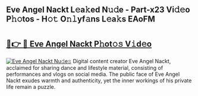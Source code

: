 ## Eve Angel Nackt L𝚎a𝚔ed N𝚞𝚍e - Part-x23 Vi𝚍𝚎o P𝚑𝚘tos - H𝚘𝚝 O𝚗𝚕yf𝚊ns L𝚎a𝚔s EAoFM

# <h2><a href="http://kfe9x2.oniu.top/?m=Eve+Angel+Nackt">🔗👉 🔴 Eve Angel Nackt P𝚑ot𝚘𝚜 V𝚒d𝚎o</a></h2>

[![Eve Angel Nackt Nu𝚍e𝚜](https://i.imgur.com/0qMVB7G.gif)](http://kfe9x2.oniu.top/?m=Eve+Angel+Nackt)
Digital content creator Eve Angel Nackt, acclaimed for sharing dance and lifestyle material, consisting of performances and vlogs on social media. The public face of Eve Angel Nackt exudes warmth and authenticity, yet the inner workings of his private life remain a puzzle.  
